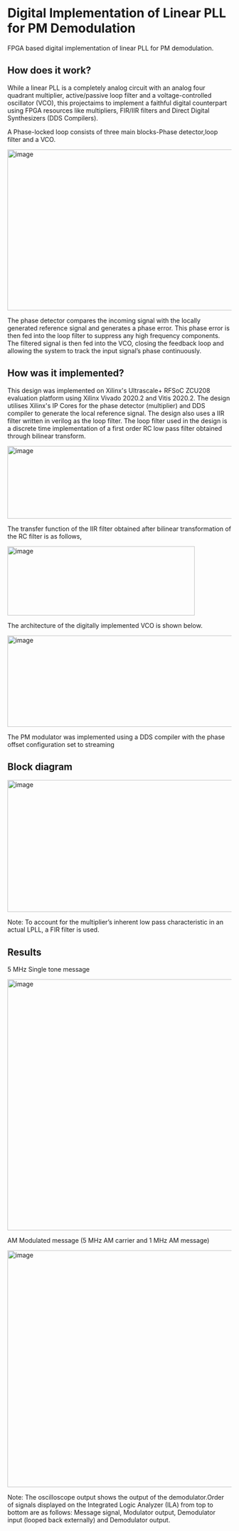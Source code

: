 # Digital Implementation of Linear PLL for PM Demodulation
FPGA based digital implementation of linear PLL for PM demodulation.

## How does it work?
While a linear PLL is a completely analog circuit with an analog four quadrant multiplier, active/passive loop filter and a 
voltage-controlled oscillator (VCO), this projectaims to implement a faithful digital counterpart using FPGA resources like 
multipliers, FIR/IIR filters and Direct Digital Synthesizers (DDS Compilers).

A Phase-locked loop consists of three main blocks-Phase detector,loop filter and a VCO.

<img width="701" height="361" alt="image" src="https://github.com/user-attachments/assets/ae109a5c-55c6-467c-9d03-c43cfdadc2cc" />

The phase detector compares the incoming signal with the locally generated reference signal and generates a phase error. 
This phase error is then fed into the loop filter to suppress any high frequency components. The filtered signal is then 
fed into the VCO, closing the feedback loop and allowing the system to track the input signal’s phase continuously.

## How was it implemented?
This design was implemented on Xilinx's Ultrascale+ RFSoC ZCU208 evaluation platform using Xilinx Vivado 2020.2 and Vitis 2020.2. 
The design utilises Xilinx's IP Cores for the phase detector (multiplier) and DDS compiler to generate the local reference signal. 
The design also uses a IIR filter written in verilog as the loop filter. The loop filter used in the design is a discrete time 
implementation of a first order RC low pass filter obtained through bilinear transform.

<img width="723" height="163" alt="image" src="https://github.com/user-attachments/assets/43fba916-c029-4ee7-8c3b-643bc0d0657c" />

The transfer function of the IIR filter obtained after bilinear transformation of the RC filter is as follows,

<img width="421" height="155" alt="image" src="https://github.com/user-attachments/assets/0b49abca-f7a8-4382-9d11-c93b845d0a8b" />

The architecture of the digitally implemented VCO is shown below.

<img width="839" height="205" alt="image" src="https://github.com/user-attachments/assets/a93f9889-e8ae-42fb-bb3c-b1e5381a353b" />

The PM modulator was implemented using a DDS compiler with the phase offset configuration set to streaming

## Block diagram
<img width="903" height="296" alt="image" src="https://github.com/user-attachments/assets/bbc23299-a46e-4ddc-9215-de5b3a49de70" />

Note: To account for the multiplier’s inherent low pass characteristic in an actual LPLL, a FIR filter is used.


## Results

5 MHz Single tone message

<img width="1942" height="563" alt="image" src="https://github.com/user-attachments/assets/188ab55c-ce33-49bd-b2de-22ca4f0114a1" />

AM Modulated message (5 MHz AM carrier and 1 MHz AM message)

<img width="1836" height="531" alt="image" src="https://github.com/user-attachments/assets/083f441e-9126-4d3c-93bd-0c2fe0137d09" />

Note: The oscilloscope output shows the output of the demodulator.Order of signals displayed on the Integrated Logic Analyzer (ILA) 
from top to bottom are as follows: Message signal, Modulator output, Demodulator input (looped back externally) and Demodulator output.
